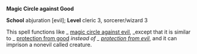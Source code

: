  **Magic Circle against Good**

**School** abjuration [evil]; **Level** cleric 3, sorcerer/wizard 3

This spell functions like _ [magic circle against evil](magicCircleAgainstEvil#_magic-circle-against-evil), _except that it is similar to _ [protection from good](protectionFromGood#_protection-from-good) _instead of _ [protection from evil](protectionFromEvil#_protection-from-evil)_, and it can imprison a nonevil called creature.

